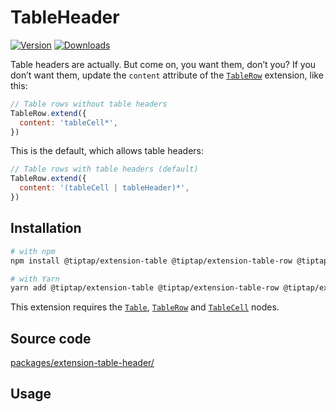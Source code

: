 # TableHeader
[![Version](https://img.shields.io/npm/v/@tiptap/extension-table-header.svg?label=version)](https://www.npmjs.com/package/@tiptap/extension-table-header)
[![Downloads](https://img.shields.io/npm/dm/@tiptap/extension-table-header.svg)](https://npmcharts.com/compare/@tiptap/extension-table-header?minimal=true)

Table headers are actually. But come on, you want them, don’t you? If you don’t want them, update the `content` attribute of the [`TableRow`](/api/nodes/table-row) extension, like this:

```js
// Table rows without table headers
TableRow.extend({
  content: 'tableCell*',
})
```

This is the default, which allows table headers:

```js
// Table rows with table headers (default)
TableRow.extend({
  content: '(tableCell | tableHeader)*',
})
```

## Installation
```bash
# with npm
npm install @tiptap/extension-table @tiptap/extension-table-row @tiptap/extension-table-header @tiptap/extension-table-cell

# with Yarn
yarn add @tiptap/extension-table @tiptap/extension-table-row @tiptap/extension-table-header @tiptap/extension-table-cell
```

This extension requires the [`Table`](/api/nodes/table), [`TableRow`](/api/nodes/table-row) and [`TableCell`](/api/nodes/table-cell) nodes.

## Source code
[packages/extension-table-header/](https://github.com/ueberdosis/tiptap-next/blob/main/packages/extension-table-header/)

## Usage
<demo name="Nodes/Table" />
